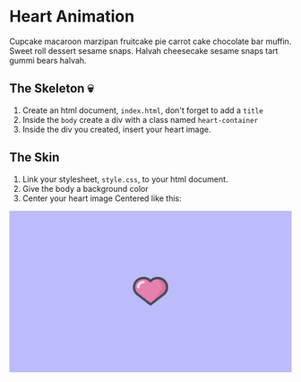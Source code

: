 # Heart Animation
Cupcake macaroon marzipan fruitcake pie carrot cake chocolate bar muffin. Sweet roll dessert sesame snaps. Halvah cheesecake sesame snaps tart gummi bears halvah.

## The Skeleton 💀 
1. Create an html document, `index.html`, don't forget to add a `title` 
2. Inside the `body` create a div with a class named `heart-container`
3. Inside the div you created, insert your heart image. 

## The Skin 
1. Link your stylesheet, `style.css`, to your html document. 
2. Give the body a background color
2. Center your heart image
Centered like this:

![alt text](example1.png)

